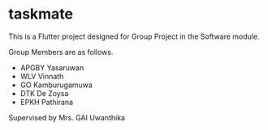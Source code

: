 # taskmate

This is a Flutter project designed for Group Project in the Software module.

Group Members are as follows.
- APGBY Yasaruwan
- WLV Vinnath
- GO Kamburugamuwa
- DTK De Zoysa
- EPKH Pathirana

Supervised by Mrs. GAI Uwanthika
